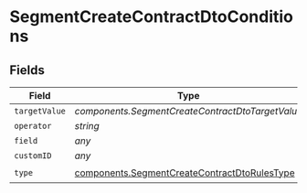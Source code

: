 # SegmentCreateContractDtoConditions


## Fields

| Field                                                                                                        | Type                                                                                                         | Required                                                                                                     | Description                                                                                                  |
| ------------------------------------------------------------------------------------------------------------ | ------------------------------------------------------------------------------------------------------------ | ------------------------------------------------------------------------------------------------------------ | ------------------------------------------------------------------------------------------------------------ |
| `targetValue`                                                                                                | *components.SegmentCreateContractDtoTargetValue*                                                             | :heavy_minus_sign:                                                                                           | N/A                                                                                                          |
| `operator`                                                                                                   | *string*                                                                                                     | :heavy_minus_sign:                                                                                           | N/A                                                                                                          |
| `field`                                                                                                      | *any*                                                                                                        | :heavy_minus_sign:                                                                                           | N/A                                                                                                          |
| `customID`                                                                                                   | *any*                                                                                                        | :heavy_minus_sign:                                                                                           | N/A                                                                                                          |
| `type`                                                                                                       | [components.SegmentCreateContractDtoRulesType](../../models/components/segmentcreatecontractdtorulestype.md) | :heavy_check_mark:                                                                                           | N/A                                                                                                          |